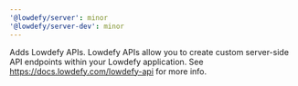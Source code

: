 ```yaml
---
'@lowdefy/server': minor
'@lowdefy/server-dev': minor
---
```


Adds Lowdefy APIs. Lowdefy APIs allow you to create custom server-side API endpoints within your Lowdefy application. See https://docs.lowdefy.com/lowdefy-api for more info.
